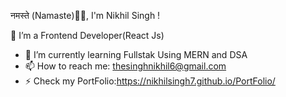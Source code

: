 नमस्ते (Namaste)🙏🏻, I'm Nikhil Singh ! 

🌱 I’m a Frontend Developer(React Js)

- 🔭 I’m currently learning Fullstak Using MERN and DSA
- 📫 How to reach me: thesinghnikhil6@gmail.com
- ⚡ Check my PortFolio:https://nikhilsingh7.github.io/PortFolio/

<!--
**nikhilsingh7/nikhilsingh7** is a ✨ _special_ ✨ repository because its `README.md` (this file) appears on your GitHub profile.

Here are some ideas to get you started:

- 🔭 I’m currently working on ...
- 🌱 I’m currently learning ...
- 👯 I’m looking to collaborate on ...
- 🤔 I’m looking for help with ...
- 💬 Ask me about ...
- 📫 How to reach me: ...
- 😄 Pronouns: ...
- ⚡ Fun fact: ...
-->
